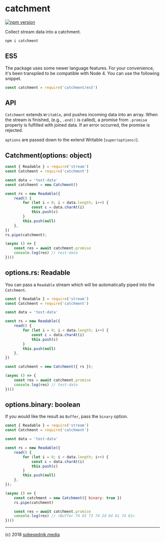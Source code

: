 # catchment

[![npm version](https://badge.fury.io/js/catchment.svg)](https://badge.fury.io/js/catchment)

Collect stream data into a catchment.

```sh
npm i catchment
```

## ES5

The package uses some newer language features. For your convenience, it's been
transpiled to be compatible with Node 4. You can use the following snippet.

```js
const catchment = require('catchment/es5')
```

## API

`Catchment` extends `Writable`, and pushes incoming data into an array. When the
stream is finished, (e.g., `.end()` is called), a promise from `.promise`
property is fulfilled with joined data. If an error occurred, the promise is
rejected.

`options` are passed down to the extend Writable (`super(options)`).

## Catchment(options: object)

```js
const { Readable } = require('stream')
const Catchment = require('catchment')

const data = 'test-data'
const catchment = new Catchment()

const rs = new Readable({
    read() {
        for (let i = 0; i < data.length; i++) {
            const c = data.charAt(i)
            this.push(c)
        }
        this.push(null)
    },
})
rs.pipe(catchment);

(async () => {
    const res = await catchment.promise
    console.log(res) // test-data
})()
```

## options.rs: Readable

You can pass a `Readable` stream which will be automatically piped into the
`Catchment`.

```js
const { Readable } = require('stream')
const Catchment = require('catchment')

const data = 'test-data'

const rs = new Readable({
    read() {
        for (let i = 0; i < data.length; i++) {
            const c = data.charAt(i)
            this.push(c)
        }
        this.push(null)
    },
})

const catchment = new Catchment({ rs });

(async () => {
    const res = await catchment.promise
    console.log(res) // test-data
})()
```

## options.binary: boolean

If you would like the result as `Buffer`, pass the `binary` option.

```js
const { Readable } = require('stream')
const Catchment = require('catchment')

const data = 'test-data'

const rs = new Readable({
    read() {
        for (let i = 0; i < data.length; i++) {
            const c = data.charAt(i)
            this.push(c)
        }
        this.push(null)
    },
});

(async () => {
    const catchment = new Catchment({ binary: true })
    rs.pipe(catchment)

    const res = await catchment.promise
    console.log(res) // <Buffer 74 65 73 74 2d 64 61 74 61>
})()
```

---

(c) 2018 [sobesednik.media][1]

[1]: https://sobesednik.media
